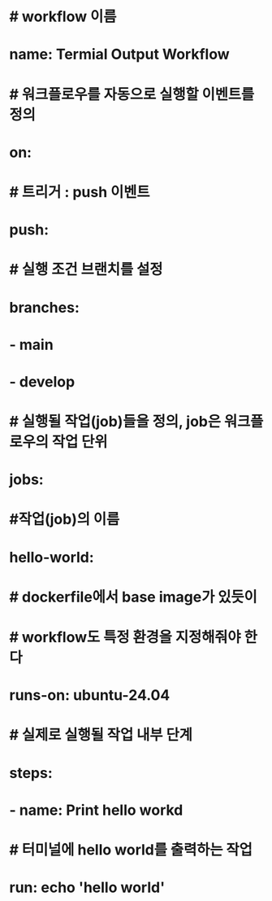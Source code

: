 # # workflow 이름
# name: Termial Output Workflow

# # 워크플로우를 자동으로 실행할 이벤트를 정의
# on:
#   # 트리거 : push 이벤트
#   push:
#     # 실행 조건 브랜치를 설정
#     branches:
#       - main
#       - develop

# # 실행될 작업(job)들을 정의, job은 워크플로우의 작업 단위
# jobs:
#   #작업(job)의 이름
#   hello-world:
#     # dockerfile에서 base image가 있듯이
#     # workflow도 특정 환경을 지정해줘야 한다
#     runs-on: ubuntu-24.04
#     # 실제로 실행될 작업 내부 단계
#     steps:
#       - name: Print hello workd
#         # 터미널에 hello world를 출력하는 작업
#         run: echo 'hello world'
